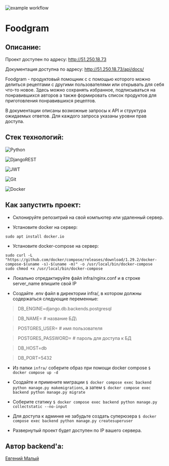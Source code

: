 ![example workflow](https://github.com/SidVi990/foodgram-project-react/actions/workflows/foodgram_workflow.yml/badge.svg)
# Foodgram

## Описание:
Проект доступен по адресу: http://51.250.18.73

Документация доступна по адресу: http://51.250.18.73/api/docs/

Foodgram - продуктовый помощник с с помощью которого можно делиться рецептами с другими пользователями или открывать для себя что-то новое. Здесь можно сохранять избранное, подписываться на понравившихся авторов а также формировать список продуктов для приготовления понравившихся рецептов.

В документации описаны возможные запросы к API и структура ожидаемых ответов. Для каждого запроса указаны уровни прав доступа.

## Стек технологий:
![Python](https://img.shields.io/badge/python-3670A0?style=for-the-badge&logo=python&logoColor=ffdd54)

![DjangoREST](https://img.shields.io/badge/DJANGO-REST-ff1709?style=for-the-badge&logo=django&logoColor=white&color=ff1709&labelColor=gray)

![JWT](https://img.shields.io/badge/JWT-black?style=for-the-badge&logo=JSON%20web%20tokens)

![Git](https://img.shields.io/badge/git-%23F05033.svg?style=for-the-badge&logo=git&logoColor=white)

![Docker](https://img.shields.io/badge/docker-%230db7ed.svg?style=for-the-badge&logo=docker&logoColor=white)

## Как запустить проект:

- Склонируйте репозитрий на свой компьютер или удаленный сервер.

 - Установите docker на сервер:

```
sudo apt install docker.io
```

- Установите docker-compose на сервер:

```
sudo curl -L "https://github.com/docker/compose/releases/download/1.29.2/docker-compose-$(uname -s)-$(uname -m)" -o /usr/local/bin/docker-compose
sudo chmod +x /usr/local/bin/docker-compose
```
- Локально отредактируйте файл infra/nginx.conf и в строке server_name впишите свой IP

- Создайте .env файл в директории infra/, в котором должны содержаться следующие переменные:

> DB_ENGINE=django.db.backends.postgresql

> DB_NAME= # название БД\ 

> POSTGRES_USER= # имя пользователя

> POSTGRES_PASSWORD= # пароль для доступа к БД

> DB_HOST=db

> DB_PORT=5432

- Из папки `infra/` соберите образ при помощи docker compose `$ docker compose up -d`

- Создайте и примените миграции `$ docker compose exec backend python manage.py makemigrations`, а затем `$ docker compose exec backend python manage.py migrate`

- Соберите статику `$ docker compose exec backend python manage.py collectstatic --no-input`

- Для доступа к админке не забудьте создать суперюзера `$ docker compose exec backend python manage.py createsuperuser`

- Развернутый проект будет доступен по IP вашего сервера.

## Автор backend'а:

[Евгений Малый](https://github.com/SidVi990)
